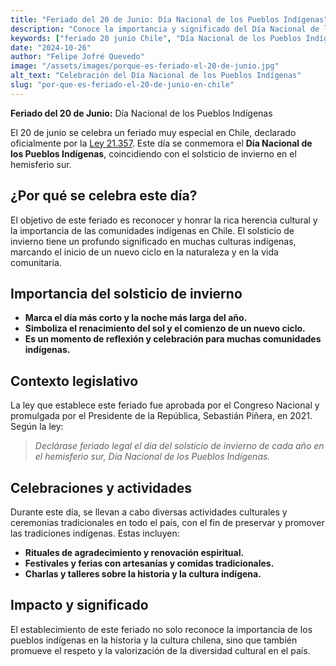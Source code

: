 ```yaml
---
title: "Feriado del 20 de Junio: Día Nacional de los Pueblos Indígenas"
description: "Conoce la importancia y significado del Día Nacional de los Pueblos Indígenas en Chile, celebrado el 20 de junio."
keywords: ["feriado 20 junio Chile", "Día Nacional de los Pueblos Indígenas", "solsticio de invierno", "cultura indígena"]
date: "2024-10-26"
author: "Felipe Jofré Quevedo"
image: "/assets/images/porque-es-feriado-el-20-de-junio.jpg"
alt_text: "Celebración del Día Nacional de los Pueblos Indígenas"
slug: "por-que-es-feriado-el-20-de-junio-en-chile"
---
```


**Feriado del 20 de Junio:** Día Nacional de los Pueblos Indígenas

El 20 de junio se celebra un feriado muy especial en Chile, declarado oficialmente por la [Ley 21.357](https://www.bcn.cl/leychile/navegar?idNorma=1161743). Este día se conmemora el **Día Nacional de los Pueblos Indígenas**, coincidiendo con el solsticio de invierno en el hemisferio sur.

## ¿Por qué se celebra este día?

El objetivo de este feriado es reconocer y honrar la rica herencia cultural y la importancia de las comunidades indígenas en Chile. El solsticio de invierno tiene un profundo significado en muchas culturas indígenas, marcando el inicio de un nuevo ciclo en la naturaleza y en la vida comunitaria.

## Importancia del solsticio de invierno

- **Marca el día más corto y la noche más larga del año.**
- **Simboliza el renacimiento del sol y el comienzo de un nuevo ciclo.**
- **Es un momento de reflexión y celebración para muchas comunidades indígenas.**

## Contexto legislativo

La ley que establece este feriado fue aprobada por el Congreso Nacional y promulgada por el Presidente de la República, Sebastián Piñera, en 2021. Según la ley:

> _Declárase feriado legal el día del solsticio de invierno de cada año en el hemisferio sur, Día Nacional de los Pueblos Indígenas._

## Celebraciones y actividades

Durante este día, se llevan a cabo diversas actividades culturales y ceremonias tradicionales en todo el país, con el fin de preservar y promover las tradiciones indígenas. Estas incluyen:

- **Rituales de agradecimiento y renovación espiritual.**
- **Festivales y ferias con artesanías y comidas tradicionales.**
- **Charlas y talleres sobre la historia y la cultura indígena.**

## Impacto y significado

El establecimiento de este feriado no solo reconoce la importancia de los pueblos indígenas en la historia y la cultura chilena, sino que también promueve el respeto y la valorización de la diversidad cultural en el país.
